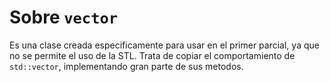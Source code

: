 # Sobre `vector`

Es una clase creada especificamente para usar en el primer parcial, ya que no se
permite el uso de la STL. Trata de copiar el comportamiento de `std::vector`,
implementando gran parte de sus metodos.
